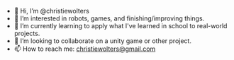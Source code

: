 - 👋 Hi, I’m @christiewolters
- 👀 I’m interested in robots, games, and finishing/improving things.
- 🌱 I’m currently learning to apply what I've learned in school to real-world projects.
- 💞️ I’m looking to collaborate on a unity game or other project.
- 📫 How to reach me: christiewolters@gmail.com

<!---
christiewolters/christiewolters is a ✨ special ✨ repository because its `README.md` (this file) appears on your GitHub profile.
You can click the Preview link to take a look at your changes.
--->
